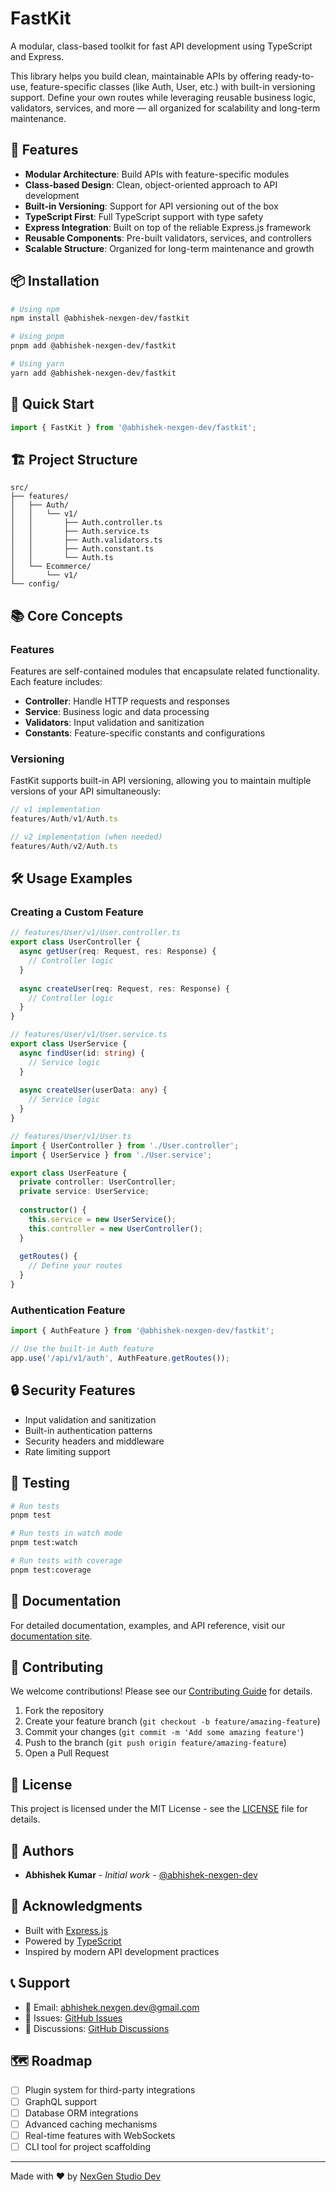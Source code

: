 # FastKit

A modular, class-based toolkit for fast API development using TypeScript and Express.

This library helps you build clean, maintainable APIs by offering ready-to-use, feature-specific classes (like Auth, User, etc.) with built-in versioning support. Define your own routes while leveraging reusable business logic, validators, services, and more — all organized for scalability and long-term maintenance.

## 🚀 Features

- **Modular Architecture**: Build APIs with feature-specific modules
- **Class-based Design**: Clean, object-oriented approach to API development
- **Built-in Versioning**: Support for API versioning out of the box
- **TypeScript First**: Full TypeScript support with type safety
- **Express Integration**: Built on top of the reliable Express.js framework
- **Reusable Components**: Pre-built validators, services, and controllers
- **Scalable Structure**: Organized for long-term maintenance and growth

## 📦 Installation

```bash
# Using npm
npm install @abhishek-nexgen-dev/fastkit

# Using pnpm
pnpm add @abhishek-nexgen-dev/fastkit

# Using yarn
yarn add @abhishek-nexgen-dev/fastkit
```

## 🔧 Quick Start

```typescript
import { FastKit } from '@abhishek-nexgen-dev/fastkit';

```

## 🏗️ Project Structure

```
src/
├── features/
│   ├── Auth/
│   │   └── v1/
│   │       ├── Auth.controller.ts
│   │       ├── Auth.service.ts
│   │       ├── Auth.validators.ts
│   │       ├── Auth.constant.ts
│   │       └── Auth.ts
│   └── Ecommerce/
│       └── v1/
└── config/
```

## 📚 Core Concepts

### Features
Features are self-contained modules that encapsulate related functionality. Each feature includes:

- **Controller**: Handle HTTP requests and responses
- **Service**: Business logic and data processing
- **Validators**: Input validation and sanitization
- **Constants**: Feature-specific constants and configurations

### Versioning
FastKit supports built-in API versioning, allowing you to maintain multiple versions of your API simultaneously:

```typescript
// v1 implementation
features/Auth/v1/Auth.ts

// v2 implementation (when needed)
features/Auth/v2/Auth.ts
```

## 🛠️ Usage Examples

### Creating a Custom Feature

```typescript
// features/User/v1/User.controller.ts
export class UserController {
  async getUser(req: Request, res: Response) {
    // Controller logic
  }
  
  async createUser(req: Request, res: Response) {
    // Controller logic
  }
}

// features/User/v1/User.service.ts
export class UserService {
  async findUser(id: string) {
    // Service logic
  }
  
  async createUser(userData: any) {
    // Service logic
  }
}

// features/User/v1/User.ts
import { UserController } from './User.controller';
import { UserService } from './User.service';

export class UserFeature {
  private controller: UserController;
  private service: UserService;
  
  constructor() {
    this.service = new UserService();
    this.controller = new UserController();
  }
  
  getRoutes() {
    // Define your routes
  }
}
```

### Authentication Feature

```typescript
import { AuthFeature } from '@abhishek-nexgen-dev/fastkit';

// Use the built-in Auth feature
app.use('/api/v1/auth', AuthFeature.getRoutes());
```

## 🔒 Security Features

- Input validation and sanitization
- Built-in authentication patterns
- Security headers and middleware
- Rate limiting support

## 🧪 Testing

```bash
# Run tests
pnpm test

# Run tests in watch mode
pnpm test:watch

# Run tests with coverage
pnpm test:coverage
```

## 📖 Documentation

For detailed documentation, examples, and API reference, visit our [documentation site](https://github.com/NexGenStudioDev/FastKit#readme).

## 🤝 Contributing

We welcome contributions! Please see our [Contributing Guide](CONTRIBUTING.md) for details.

1. Fork the repository
2. Create your feature branch (`git checkout -b feature/amazing-feature`)
3. Commit your changes (`git commit -m 'Add some amazing feature'`)
4. Push to the branch (`git push origin feature/amazing-feature`)
5. Open a Pull Request

## 📄 License

This project is licensed under the MIT License - see the [LICENSE](LICENSE.md) file for details.

## 👥 Authors

- **Abhishek Kumar** - *Initial work* - [@abhishek-nexgen-dev](https://github.com/abhishek-nexgen-dev)

## 🙏 Acknowledgments

- Built with [Express.js](https://expressjs.com/)
- Powered by [TypeScript](https://www.typescriptlang.org/)
- Inspired by modern API development practices

## 📞 Support

- 📧 Email: abhishek.nexgen.dev@gmail.com
- 🐛 Issues: [GitHub Issues](https://github.com/NexGenStudioDev/FastKit/issues)
- 💬 Discussions: [GitHub Discussions](https://github.com/NexGenStudioDev/FastKit/discussions)

## 🗺️ Roadmap

- [ ] Plugin system for third-party integrations
- [ ] GraphQL support
- [ ] Database ORM integrations
- [ ] Advanced caching mechanisms
- [ ] Real-time features with WebSockets
- [ ] CLI tool for project scaffolding

---

Made with ❤️ by [NexGen Studio Dev](https://github.com/NexGenStudioDev)
